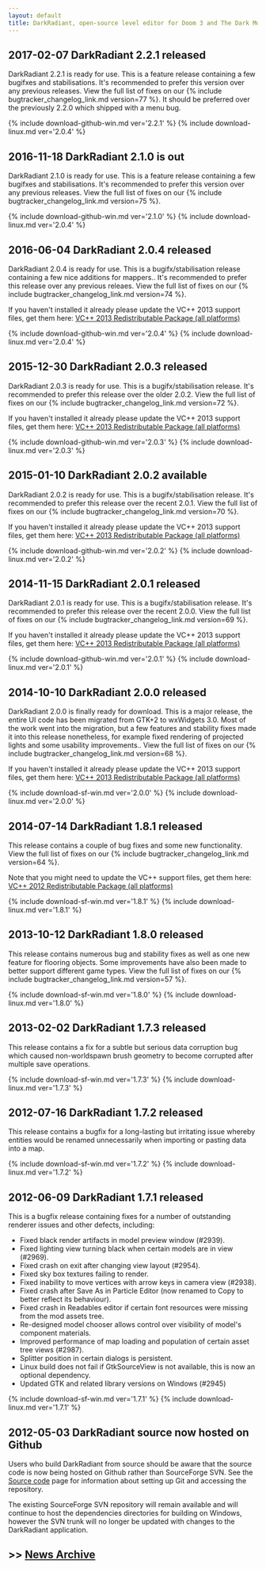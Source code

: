 ```yaml
---
layout: default
title: DarkRadiant, open-source level editor for Doom 3 and The Dark Mod
---
```

<div class="section">
  <h2>
    <span class="date">2017-02-07</span>
    <span class="title">DarkRadiant 2.2.1 released</span>
  </h2>
  <p>DarkRadiant 2.2.1 is ready for use. This is a feature release containing a few bugifxes and stabilisations. It's recommended to prefer this version over any previous releases. View the full list of fixes on our {% include bugtracker_changelog_link.md version=77 %}. It should be preferred over the previously 2.2.0 which shipped with a menu bug.</p>
  {% include download-github-win.md ver='2.2.1' %}
  {% include download-linux.md ver='2.0.4' %}
</div>

<div class="section">
  <h2>
    <span class="date">2016-11-18</span>
    <span class="title">DarkRadiant 2.1.0 is out</span>
  </h2>
  <p>DarkRadiant 2.1.0 is ready for use. This is a feature release containing a few bugifxes and stabilisations. It's recommended to prefer this version over any previous releases. View the full list of fixes on our {% include bugtracker_changelog_link.md version=75 %}.</p>
  {% include download-github-win.md ver='2.1.0' %}
  {% include download-linux.md ver='2.0.4' %}
</div>

<div class="section">
  <h2>
    <span class="date">2016-06-04</span>
    <span class="title">DarkRadiant 2.0.4 released</span>
  </h2>
  <p>DarkRadiant 2.0.4 is ready for use. This is a bugifx/stabilisation release containing a few nice additions for mappers.. It's recommended to prefer this release over any previous releaes. View the full list of fixes on our {% include bugtracker_changelog_link.md version=74 %}.</p>
  <p class="important">If you haven't installed it already please update the VC++ 2013 support files, get them here: <a href="http://www.microsoft.com/en-us/download/details.aspx?id=40784">VC++ 2013 Redistributable Package (all platforms)</a></p>
  {% include download-github-win.md ver='2.0.4' %}
  {% include download-linux.md ver='2.0.4' %}
</div>

<div class="section">
  <h2>
    <span class="date">2015-12-30</span>
    <span class="title">DarkRadiant 2.0.3 released</span>
  </h2>
  <p>DarkRadiant 2.0.3 is ready for use. This is a bugifx/stabilisation release. It's recommended to prefer this release over the older 2.0.2. View the full list of fixes on our {% include bugtracker_changelog_link.md version=72 %}.</p>
  <p class="important">If you haven't installed it already please update the VC++ 2013 support files, get them here: <a href="http://www.microsoft.com/en-us/download/details.aspx?id=40784">VC++ 2013 Redistributable Package (all platforms)</a></p>
  {% include download-github-win.md ver='2.0.3' %}
  {% include download-linux.md ver='2.0.3' %}
</div>

<div class="section">
  <h2>
    <span class="date">2015-01-10</span>
    <span class="title">DarkRadiant 2.0.2 available</span>
  </h2>
  <p>DarkRadiant 2.0.2 is ready for use. This is a bugifx/stabilisation release. It's recommended to prefer this release over the recent 2.0.1. View the full list of fixes on our {% include bugtracker_changelog_link.md version=70 %}.</p>
  <p class="important">If you haven't installed it already please update the VC++ 2013 support files, get them here: <a href="http://www.microsoft.com/en-us/download/details.aspx?id=40784">VC++ 2013 Redistributable Package (all platforms)</a></p>
  {% include download-github-win.md ver='2.0.2' %}
  {% include download-linux.md ver='2.0.2' %}
</div>

<div class="section">
  <h2>
    <span class="date">2014-11-15</span>
    <span class="title">DarkRadiant 2.0.1 released</span>
  </h2>
  <p>DarkRadiant 2.0.1 is ready for use. This is a bugifx/stabilisation release. It's recommended to prefer this release over the recent 2.0.0. View the full list of fixes on our {% include bugtracker_changelog_link.md version=69 %}.</p>
  <p class="important">If you haven't installed it already please update the VC++ 2013 support files, get them here: <a href="http://www.microsoft.com/en-us/download/details.aspx?id=40784">VC++ 2013 Redistributable Package (all platforms)</a></p>
  {% include download-github-win.md ver='2.0.1' %}
  {% include download-linux.md ver='2.0.1' %}
</div>

<div class="section">
  <h2>
    <span class="date">2014-10-10</span>
    <span class="title">DarkRadiant 2.0.0 released</span>
  </h2>
  <p>DarkRadiant 2.0.0 is finally ready for download. This is a major release, the entire UI code has been migrated from GTK+2 to wxWidgets 3.0. Most of the work went into the migration, but a few features and stability fixes made it into this release nonetheless, for example fixed rendering of projected lights and some usability improvements.. View the full list of fixes on our {% include bugtracker_changelog_link.md version=68 %}.</p>
  <p class="important">If you haven't installed it already please update the VC++ 2013 support files, get them here: <a href="http://www.microsoft.com/en-us/download/details.aspx?id=40784">VC++ 2013 Redistributable Package (all platforms)</a></p>
  {% include download-sf-win.md ver='2.0.0' %}
  {% include download-linux.md ver='2.0.0' %}
</div>

<div class="section">
  <h2>
    <span class="date">2014-07-14</span>
    <span class="title">DarkRadiant 1.8.1 released</span>
  </h2>
  <p>This release contains a couple of bug fixes and some new functionality. View the full list of fixes on our {% include bugtracker_changelog_link.md version=64 %}.</p>
  <p class="important">Note that you might need to update the VC++ support files, get them here: <a href="http://www.microsoft.com/en-US/download/details.aspx?id=30679">VC++ 2012 Redistributable Package (all platforms)</a></p>
  {% include download-sf-win.md ver='1.8.1' %}
  {% include download-linux.md ver='1.8.1' %}
</div>

<div class="section">
  <h2>
    <span class="date">2013-10-12</span>
    <span class="title">DarkRadiant 1.8.0 released</span>
  </h2>
  <p>This release contains numerous bug and stability fixes as well as one new feature for flooring objects. Some improvements have also been made to better support different game types. View the full list of fixes on our {% include bugtracker_changelog_link.md version=57 %}.</p>
  {% include download-sf-win.md ver='1.8.0' %}
  {% include download-linux.md ver='1.8.0' %}
</div>

<div class="section">
  <h2>
    <span class="date">2013-02-02</span>
    <span class="title">DarkRadiant 1.7.3 released</span>
  </h2>
  <p>This release contains a fix for a subtle but serious data corruption bug which caused non-worldspawn brush geometry to become corrupted after multiple save operations.</p>
  {% include download-sf-win.md ver='1.7.3' %}
  {% include download-linux.md ver='1.7.3' %}
</div>

<div class="section">
  <h2>
    <span class="date">2012-07-16</span>
    <span class="title">DarkRadiant 1.7.2 released</span>
  </h2>
  <p>This release contains a bugfix for a long-lasting but irritating issue whereby entities would be renamed unnecessarily when importing or pasting data into a map.</p>
  {% include download-sf-win.md ver='1.7.2' %}
  {% include download-linux.md ver='1.7.2' %}
</div>

<div class="section">
  <h2>
    <span class="date">2012-06-09</span>
    <span class="title">DarkRadiant 1.7.1 released</span>
  </h2>
  <p>This is a bugfix release containing fixes for a number of outstanding renderer issues and other defects, including: 
  <ul>
        <li>Fixed black render artifacts in model preview window (#2939).</li>
        <li>Fixed lighting view turning black when certain models are in view
        (#2969).</li>
        <li>Fixed crash on exit after changing view layout (#2954).</li>
        <li>Fixed sky box textures failing to render.</li>
        <li>Fixed inability to move vertices with arrow keys in camera view
        (#2938).</li>
        <li>Fixed crash after Save As in Particle Editor (now renamed to Copy to
        better reflect its behaviour).</li>
        <li>Fixed crash in Readables editor if certain font resources were
        missing from the mod assets tree.</li>
        <li>Re-designed model chooser allows control over visibility of model's
        component materials.</li>
        <li>Improved performance of map loading and population of certain asset
        tree views (#2987).</li>
        <li>Splitter position in certain dialogs is persistent.</li>
        <li>Linux build does not fail if GtkSourceView is not available, this is
        now an optional dependency.</li>
        <li>Updated GTK and related library versions on Windows (#2945)</li>
      </ul></p>
  {% include download-sf-win.md ver='1.7.1' %}
  {% include download-linux.md ver='1.7.1' %}
</div>

<div class="section">
  <h2>
    <span class="date">2012-05-03</span>
    <span class="title">DarkRadiant source now hosted on Github</span>
  </h2>
  <p>Users who build DarkRadiant from source should be aware that the source code is now being hosted on Github rather than SourceForge SVN. See the <a href="source.html">Source code</a> page for information about setting up Git and accessing the repository.</p>
  <p>The existing SourceForge SVN repository will remain available and will continue to host the dependencies directories for building on Windows, however the SVN trunk will no longer be updated with changes to the DarkRadiant application.</p>
</div>

<div class="section">
  <h2>&gt;&gt; <a href="news_archive.html">News Archive</a></h2>
</div>